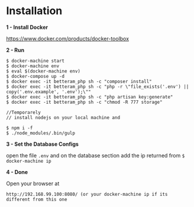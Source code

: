 # Installation

**1 - Install Docker**

https://www.docker.com/products/docker-toolbox

**2 - Run**

```
$ docker-machine start
$ docker-machine env
$ eval $(docker-machine env)
$ docker-compose up -d
$ docker exec -it betteram_php sh -c "composer install"
$ docker exec -it betteram_php sh -c "php -r \"file_exists('.env') || copy('.env.example', '.env');\""
$ docker exec -it betteram_php sh -c "php artisan key:generate"
$ docker exec -it betteram_php sh -c "chmod -R 777 storage"

//Temporarely 
// install nodejs on your local machine and 

$ npm i -f
$ ./node_modules/.bin/gulp
```

**3 - Set the Database Configs**

open the file ```.env``` and on the database section add the ip returned from ```$ docker-machine ip```

**4 - Done**

Open your browser at 

```
http://192.168.99.100:8080/ (or your docker-machine ip if its different from this one
```
